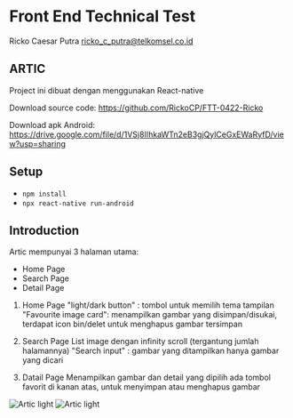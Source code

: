 # Front End Technical Test
Ricko Caesar Putra
ricko_c_putra@telkomsel.co.id

## ARTIC

Project ini dibuat dengan menggunakan React-native

Download source code:
https://github.com/RickoCP/FTT-0422-Ricko

Download apk Android:
https://drive.google.com/file/d/1VSj8IIhkaWTn2eB3gjQylCeGxEWaRyfD/view?usp=sharing

## Setup
- ```npm install``` 
- ```npx react-native run-android```  

## Introduction

Artic mempunyai 3 halaman utama:
* Home Page
* Search Page
* Detail Page

1. Home Page
"light/dark button" : tombol untuk memilih tema tampilan
"Favourite image card": menampilkan gambar yang disimpan/disukai, 
terdapat icon bin/delet untuk menghapus gambar tersimpan

2. Search Page
List image dengan infinity scroll (tergantung jumlah halamannya)
"Search input" : 
gambar yang ditampilkan hanya gambar yang dicari

3. Datail Page
Menampilkan gambar dan detail yang dipilih
ada tombol favorit di kanan atas, untuk menyimpan atau menghapus gambar


![Artic light](https://i.postimg.cc/rFPXG1QV/artic-light.jpg)
![Artic light](https://i.postimg.cc/gkftkNgZ/artic-dark.jpg)





